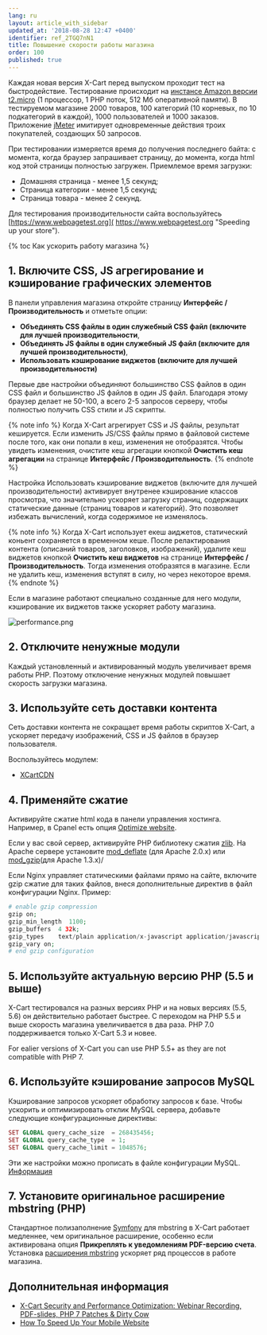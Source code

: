```yaml
---
lang: ru
layout: article_with_sidebar
updated_at: '2018-08-28 12:47 +0400'
identifier: ref_2TGQ7nN1
title: Повышение скорости работы магазина
order: 100
published: true
---
```

Каждая новая версия X-Cart перед выпуском проходит тест на быстродействие. Тестирование происходит на [инстансе Amazon версии t2.micro](https://docs.aws.amazon.com/AWSEC2/latest/UserGuide/burstable-performance-instances.html "Повышение скорости работы магазина") (1 процессор, 1 PHP поток, 512 Мб оперативной памяти). В тестируемом магазине 2000 товаров, 100 категорий (10 корневых, по 10 подкатегорий в каждой), 1000 пользователей и 1000 заказов. Приложение [jMeter](http://jmeter.apache.org/ "Повышение скорости работы магазина") имитирует одновременные действия троих покупателей, создающих 50 запросов.

При тестировании измеряется время до получения последнего байта: с момента, когда браузер запрашивает страницу, до момента, когда html код этой страницы полностью загружен. Приемлемое время загрузки:

*   Домашняя страница - менее 1,5 секунд;
*   Страница категории - менее 1,5 секунд;
*   Страница товара - менее 2 секунд.

Для тестирования производительности сайта воспользуйтесь [https://www.webpagetest.org]( https://www.webpagetest.org "Speeding up your store"). 

{% toc Как ускорить работу магазина %}

## 1. Включите CSS, JS агрегирование и кэширование графических элементов

В панели управления магазина откройте страницу **Интерфейс / Производительность** и отметьте опции:

*   **Объединять CSS файлы в один служебный CSS файл (включите для лучшей производительности**, 
*   **Объединять JS файлы в один служебный JS файл (включите для лучшей производительности)**, 
*   **Использовать кэширование виджетов (включите для лучшей производительности)**

Первые две настройки объединяют большинство CSS файлов в один CSS файл и большинство JS файлов в один JS файл. Благодаря этому браузер делает не 50-100, а всего 2-5 запросов серверу, чтобы полностью получить CSS стили  и JS скрипты.

{% note info %}
Когда X-Cart агрегирует CSS и JS файлы, результат кешируется. Если изменить JS/CSS файлы прямо в файловой системе после того, как они попали в кеш, изменения не отобразятся. Чтобы увидеть изменения, очистите кеш агрегации кнопкой **Очистить кеш агрегации** на странице **Интерфейс / Производительность**. 
{% endnote %}

Настройка Использовать кэширование виджетов (включите для лучшей производительности) активирует внутренее кэширование классов просмотра, что значительно ускоряет загрузку страниц, содержащих статические данные (страниц товаров и категорий). Это позволяет избежать вычислений, когда содержимое не изменялось.

{% note info %}
Когда X-Cart использует екеш аиджетов, статический коньент сохраняется в временном кеше. После релактирования контента (описаний товаров, заголовков, изображений), удалите кеш виджетов кнопкой **Очистить кеш виджетов** на странице **Интерфейс / Производительность**. Тогда изменения отобразятся в магазине. Если не удалить кеш, изменения вступят в силу, но через некоторое время.
{% endnote %}

Если в магазине работают специально созданные для него модули, кэширование их виджетов также ускоряет работу магазина.

![performance.png]({{site.baseurl}}/attachments/ref_WqHzxAmJ/performance.png)


## 2. Отключите ненужные модули

Каждый установленный и активированный модуль увеличивает время работы PHP. Поэтому отключение ненужных модулей повышает скорость загрузки магазина.

## 3. Используйте сеть доставки контента

Сеть доставки контента не сокращает время работы скриптов X-Cart, а ускоряет передачу изображений, CSS и JS файлов в браузер пользователя.

Воспользуйтесь модулем: 

*   [XCartCDN](https://market.x-cart.com/addons/xcartcdn-by-cfl-systems.html "Speeding up your store")

## 4. Применяйте сжатие

Активируйте сжатие html кода в панели управления хостинга. Например, в Cpanel есть опция [Optimize website](https://documentation.cpanel.net/display/74Docs/Optimize+Website "Повышение скорости работы магазина").

Если у вас свой сервер, активируйте PHP библиотеку сжатия [zlib](http://php.net/manual/ru/book.zlib.php "Повышение скорости работы магазина"). На Apache сервере установите [mod_deflate](http://httpd.apache.org/docs/2.0/mod/mod_deflate.html "Повышение скорости работы магазина") (для Apache 2.0.x) или [mod_gzip](https://sourceforge.net/projects/mod-gzip/ "Повышение скорости работы магазина")(для Apache 1.3.x)/

Если Nginx управляет статическими файлами прямо на сайте, включите gzip сжатие для таких файлов, внеся дополнительные директив в файл конфигурации Nginx. Пример: 

```php
# enable gzip compression
gzip on;
gzip_min_length  1100;
gzip_buffers  4 32k;
gzip_types    text/plain application/x-javascript application/javascript text/xml text/css;
gzip_vary on;
# end gzip configuration
```

## 5. Используйте актуальную версию PHP (5.5 и выше)

X-Cart тестировался на разных версиях PHP и на новых версиях (5.5, 5.6) он действительно работает быстрее. С переходом на PHP 5.5 и выше скорость магазина увеличивается в два раза. PHP 7.0 поддерживается только X-Cart 5.3 и новее.

For ealier versions of X-Cart you can use PHP 5.5+ as they are not compatible with PHP 7.

## 6. Используйте кэширование запросов MySQL

Кэширование запросов ускоряет обработку запросов к базе. Чтобы ускорить и оптимизировать отклик MySQL сервера, добавьте следующие конфигурационные директивы:

```php
SET GLOBAL query_cache_size  = 268435456;
SET GLOBAL query_cache_type  = 1;
SET GLOBAL query_cache_limit = 1048576;
```

Эти же настройки можно прописать в файле конфигурации MySQL. [Информация](http://dev.mysql.com/doc/refman/5.7/en/query-cache-configuration.html)

## 7. Установите оригинальное расширение mbstring (PHP)

Стандартное полизаполнение [Symfony](https://github.com/symfony/polyfill "Повышение скорости работы магазина") для mbstring в X-Cart работает медленнее, чем оригинальное расширение, особенно если активирована опция **Прикреплять к уведомлениям PDF-версию счета**. Установка [расширения mbstring](http://php.net/manual/ru/mbstring.installation.php "Повышение скорости работы магазина") ускоряет ряд процессов в работе магазина.

## Дополнительная информация

* [X-Cart Security and Performance Optimization: Webinar Recording, PDF-slides, PHP 7 Patches & Dirty Cow](https://www.x-cart.com/blog/x-cart-security-speed-webinar-recording-php-7-dirty-cow.html "Speeding up your store") 
* [How To Speed Up Your Mobile Website](https://www.x-cart.com/blog/speed-up-website.html "Speeding up your store")
